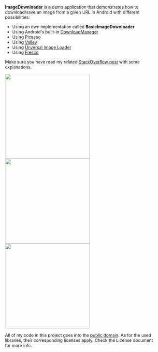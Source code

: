 <b>ImageDownloader</b> is a demo application that demonstrates how to download/save an image from a given URL in Android with different possibilities:

<ul>
<li>Using an own implementation called <b>BasicImageDownloader</b></li>
<li>Using Android's built-in <a href="http://developer.android.com/reference/android/app/DownloadManager.html">DownloadManager</a></li>
<li>Using <a href="https://github.com/square/picasso">Picasso</a></li>
<li>Using <a href="http://developer.android.com/training/volley/index.html">Volley</a></li>
<li>Using <a href="https://github.com/nostra13/Android-Universal-Image-Loader">Unversal Image Loader</a></li>
<li>Using <a href="https://github.com/facebook/fresco">Fresco</a></li>
</ul>

Make sure you have read my related [StackOverflow post](http://stackoverflow.com/questions/15549421/how-to-download-and-save-an-image-in-android) with some explanations.

<img src="https://pp.vk.me/c627720/v627720837/35ad5/eOJzMnr7udk.jpg" width="280">
<img src="https://pp.vk.me/c627720/v627720837/35add/T8QzXtCPxh4.jpg" width="280">
<img src="https://pp.vk.me/c627720/v627720837/35ae5/_m73baNp3ig.jpg" width="280">

All of my code in this project goes into the [public domain](http://unlicense.org/). As for the used libraries, their corresponding licenses apply. Check the License document for more info.
